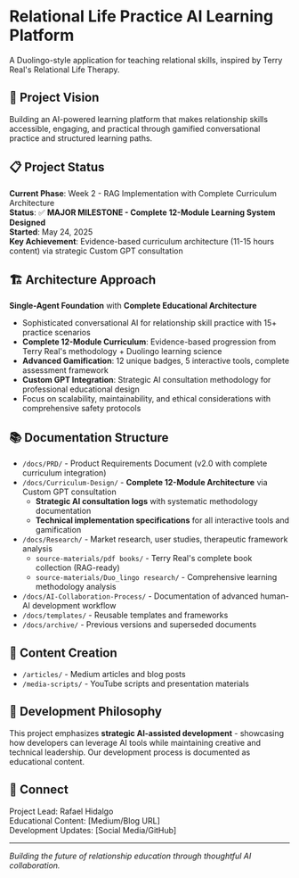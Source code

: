 # Relational Life Practice AI Learning Platform

A Duolingo-style application for teaching relational skills, inspired by Terry Real's Relational Life Therapy.

## 🎯 Project Vision

Building an AI-powered learning platform that makes relationship skills accessible, engaging, and practical through gamified conversational practice and structured learning paths.

## 📋 Project Status

**Current Phase**: Week 2 - RAG Implementation with Complete Curriculum Architecture  
**Status**: ✅ **MAJOR MILESTONE - Complete 12-Module Learning System Designed**  
**Started**: May 24, 2025  
**Key Achievement**: Evidence-based curriculum architecture (11-15 hours content) via strategic Custom GPT consultation

## 🏗️ Architecture Approach

**Single-Agent Foundation** with **Complete Educational Architecture**
- Sophisticated conversational AI for relationship skill practice with 15+ practice scenarios
- **Complete 12-Module Curriculum**: Evidence-based progression from Terry Real's methodology + Duolingo learning science
- **Advanced Gamification**: 12 unique badges, 5 interactive tools, complete assessment framework
- **Custom GPT Integration**: Strategic AI consultation methodology for professional educational design
- Focus on scalability, maintainability, and ethical considerations with comprehensive safety protocols

## 📚 Documentation Structure

- `/docs/PRD/` - Product Requirements Document (v2.0 with complete curriculum integration)
- `/docs/Curriculum-Design/` - **Complete 12-Module Architecture** via Custom GPT consultation 
  - **Strategic AI consultation logs** with systematic methodology documentation
  - **Technical implementation specifications** for all interactive tools and gamification
- `/docs/Research/` - Market research, user studies, therapeutic framework analysis
  - `source-materials/pdf books/` - Terry Real's complete book collection (RAG-ready)
  - `source-materials/Duo_lingo research/` - Comprehensive learning methodology analysis
- `/docs/AI-Collaboration-Process/` - Documentation of advanced human-AI development workflow
- `/docs/templates/` - Reusable templates and frameworks
- `/docs/archive/` - Previous versions and superseded documents

## 📝 Content Creation

- `/articles/` - Medium articles and blog posts  
- `/media-scripts/` - YouTube scripts and presentation materials

## 🤝 Development Philosophy

This project emphasizes **strategic AI-assisted development** - showcasing how developers can leverage AI tools while maintaining creative and technical leadership. Our development process is documented as educational content.

## 🔗 Connect

Project Lead: Rafael Hidalgo  
Educational Content: [Medium/Blog URL]  
Development Updates: [Social Media/GitHub]

---

*Building the future of relationship education through thoughtful AI collaboration.*
